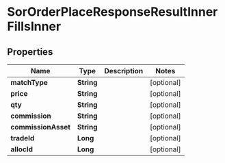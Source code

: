 

# SorOrderPlaceResponseResultInnerFillsInner


## Properties

| Name | Type | Description | Notes |
|------------ | ------------- | ------------- | -------------|
|**matchType** | **String** |  |  [optional] |
|**price** | **String** |  |  [optional] |
|**qty** | **String** |  |  [optional] |
|**commission** | **String** |  |  [optional] |
|**commissionAsset** | **String** |  |  [optional] |
|**tradeId** | **Long** |  |  [optional] |
|**allocId** | **Long** |  |  [optional] |



